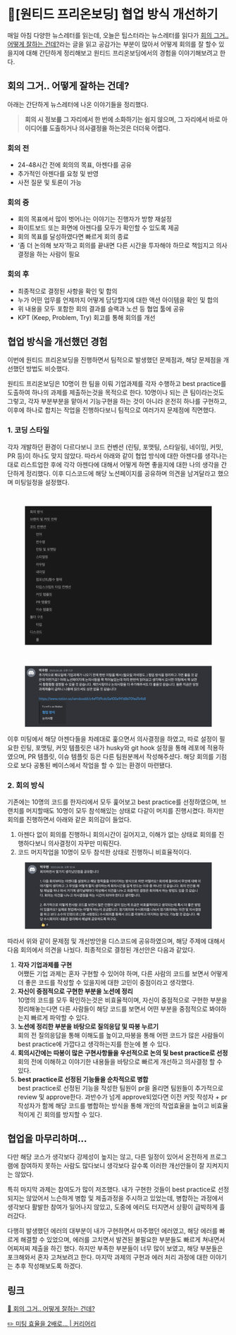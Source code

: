 # \[원티드 프리온보딩] 협업 방식 개선하기

매일 아침 다양한 뉴스레터를 읽는데, 오늘은 팁스터라는 뉴스레터를 읽다가 [회의 그거.. 어떻게 잘하는 건데?](https://maily.so/tipster/posts/e83a6f72?mid=b361d956)라는 글을 읽고 공감가는 부분이 많아서 어떻게 회의를 잘 할수 있을지에 대해 간단하게 정리해보고 원티드 프리온보딩에서의 경험을 이야기해보려고 한다.

## 회의 그거.. 어떻게 잘하는 건데?

아래는 간단하게 뉴스레터에 나온 이야기들을 정리했다.

> **회의 시 정보를 그 자리에서 한 번에 소화하기는 쉽지 않으며, 그 자리에서 바로 아이디어를 도출하거나 의사결정을 하는것은 더더욱 어렵다.**

### 회의 전

* 24-48시간 전에 회의의 목표, 아젠다를 공유
* 추가적인 아젠다를 요청 및 반영
* 사전 질문 및 토론이 가능

### 회의 중

* 회의 목표에서 많이 벗어나는 이야기는 진행자가 방향 재설정
* 화이트보드 또는 화면에 아젠다를 모두가 확인할 수 있도록 제공
* 회의 목표를 달성하였다면 빠르게 회의 종료
* ‘좀 더 논의해 보자’하고 회의를 끝내면 다른 시간을 투자해야 하므로 책임지고 의사결정을 하는 사람이 필요

### 회의 후

* 최종적으로 결정된 사항을 확인 및 합의
* 누가 어떤 업무를 언제까지 어떻게 담당할지에 대한 액션 아이템을 확인 및 합의
* 위 내용을 모두 포함한 회의 결과를 슬랙과 노션 등 협업 툴에 공유
* KPT (Keep, Problem, Try) 회고를 통해 회의를 개선

## 협업 방식을 개선했던 경험

이번에 원티드 프리온보딩을 진행하면서 팀적으로 발생했던 문제점과, 해당 문제점을 개선했던 방법도 비슷했다.

원티드 프리온보딩은 10명이 한 팀을 이뤄 기업과제를 각자 수행하고 best practice를 도출하여 하나의 과제를 제출하는것을 목적으로 한다. 10명이나 되는 큰 팀이라는것도 그렇고, 각자 부분부분을 맡아서 기능구현을 하는 것이 아니라 온전히 하나를 구현하고, 이후에 하나로 합치는 작업을 진행하다보니 팀적으로 여러가지 문제점에 직면했다.

### 1. 코딩 스타일

각자 개발하던 환경이 다르다보니 코드 컨벤션 (린팅, 포맷팅, 스타일링, 네이밍, 커밋, PR 등)이 하나도 맞지 않았다. 따라서 아래와 같이 협업 방식에 대한 아젠다를 생각나는대로 리스트업한 후에 각각 아젠다에 대해서 어떻게 하면 좋을지에 대한 나의 생각을 간단하게 정리했다. 이후 디스코드에 해당 노션페이지를 공유하며 의견을 남겨달라고 했으며 미팅일정을 설정했다.

<div>

<img src="https://s3-us-west-2.amazonaws.com/secure.notion-static.com/817e3d68-dcdf-4b71-9962-7f5da665c74b/Untitled.png" alt="">

 

<figure><img src=".gitbook/assets/Untitled (3) (1).png" alt=""><figcaption></figcaption></figure>

</div>

<div>

<img src="https://s3-us-west-2.amazonaws.com/secure.notion-static.com/51627bee-1178-45da-b814-4640a33b7a36/Untitled.png" alt="">

 

<figure><img src=".gitbook/assets/Untitled (4) (1).png" alt=""><figcaption></figcaption></figure>

</div>

이후 미팅에서 해당 아젠다들을 차례대로 훑으면서 의사결정을 하였고, 따로 설정이 필요한 린팅, 포맷팅, 커밋 템플릿은 내가 husky와 git hook 설정을 통해 레포에 적용하였으며, PR 템플릿, 이슈 템플릿 등은 다른 팀원분께서 작성해주셨다. 해당 회의를 기점으로 보다 공통된 베이스에서 작업을 할 수 있는 환경이 마련됐다.

### 2. 회의 방식

기존에는 10명의 코드를 한자리에서 모두 훑어보고 best practice를 선정하였으며, 브랜치를 머지할때도 10명이 모두 참석해있는 상태로 다같이 머지를 진행시켰다. 하지만 회의를 진행하면서 아래와 같은 회의감이 들었다.

1. 아젠다 없이 회의를 진행하니 회의시간이 길어지고, 이해가 없는 상태로 회의를 진행하다보니 의사결정이 자꾸만 미뤄진다.
2. 코드 머지작업을 10명이 모두 참석한 상태로 진행하니 비효율적이다.

<figure><img src=".gitbook/assets/Untitled (5) (1).png" alt=""><figcaption></figcaption></figure>

따라서 위와 같이 문제점 및 개선방안을 디스코드에 공유하였으며, 해당 주제에 대해서 다음 회의에서 의견을 나눴다. 최종적으로 결정된 개선안은 다음과 같았다.

1. **각자 기업과제를 구현**\
   어쨌든 기업 과제는 혼자 구현할 수 있어야 하며, 다른 사람의 코드를 보면서 어떻게 더 좋은 코드를 작성할 수 있을지에 대한 고민이 중점이라고 생각했다.
2. **자신이 중점적으로 구현한 부분을 노션에 정리**\
   10명의 코드를 모두 확인하는것은 비효율적이며, 자신이 중점적으로 구현한 부분을 정리해놓는다면 다른 사람들이 해당 코드를 보면서 어떤 부분을 중점적으로 봐야하는지 빠르게 파악할 수 있다.
3. **노션에 정리한 부분을 바탕으로 질의응답 및 따봉 누르기**\
   회의 전 질의응답을 통해 이해도를 높이고,따봉을 통해 어떤 코드가 많은 사람들이 best practice에 가깝다고 생각하는지를 한눈에 볼 수 있다.
4. **회의시간에는 따봉이 많은 구현사항들을 우선적으로 논의 및 best practice로 선정**\
   회의 전에 이해하고 이야기한 내용들을 바탕으로 빠르게 개선하고 의사결정 할 수 있다.
5. **best practice로 선정된 기능들을 순차적으로 병합**\
   best practice로 선정된 기능을 작성한 팀원이 pr을 올리면 팀원들이 추가적으로 review 및 approve한다. 과반수가 넘게 approve되었다면 이전 커밋 작성자 + pr 작성자가 함께 해당 코드를 병합하는 방식을 통해 개인의 작업효율을 높이고 비효율적이게 긴 회의를 방지할 수 있다.

## 협업을 마무리하며...

다만 해당 코스가 생각보다 강제성이 높지는 않고, 다른 일정이 있어서 온전하게 프로그램에 참여하지 못하는 사람도 많다보니 생각보다 갈수록 이러한 개선안들이 잘 지켜지지는 않았다.

특히 마지막 과제는 참여도가 많이 저조했다. 내가 구현한 것들이 best practice로 선정되지는 않았어서 느슨하게 병합 및 제출과정을 주시하고 있었는데, 병합하는 과정에서 생각보다 활발한 참여가 일어나지 않았고, 도중에 에러도 터지면서 상황이 급박하게 흘러갔다.

다행히 발생했던 에러의 대부분이 내가 구현하면서 마주했던 에러였고, 해당 에러를 빠르게 해결할 수 있었으며, 에러를 고치면서 발견된 불필요한 부분들도 빠르게 쳐내면서 어찌저찌 제출을 하긴 했다. 하지만 부족한 부분들이 너무 많이 보였고, 해당 부분들은 포크해와서 혼자 고쳐보려고 한다. 마지막 과제의 구현과 에러 처리 과정에 대한 이야기는 추후 작성해보도록 하겠다.

## 링크

[💬 회의 그거.. 어떻게 잘하는 건데?](https://maily.so/tipster/posts/e83a6f72?mid=b361d956)

[✏️ 미팅 효율을 2배로... | 커리어리](https://careerly.co.kr/comments/34919)
